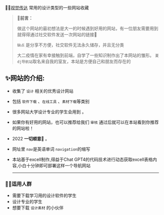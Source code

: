 ✍🏼[视觉传达](https://xiaolongmr.github.io/) 常用的设计类型的一些网站收藏

> **👋前言：**
>
> 做这个网站的最初想法是大一的时候遇到好用的网站，有一位朋友需要用到就得得通过社交软件发送一次网站的链接🔗
>
> `缺点` 是分享不方便，社交软件无法永久储存，并且无分类
>
> 大二疫情在家有幸接触到前端，自学了一些知识制作出了本网站的雏形。 `夏dj导航站`取名来自我的室友，本站是方便自己和朋友而存在的

## ✨网站的介绍:

* 收集了 `设计` 相关的优秀设计网站

* 包括 `软件下载` 、`在线工具` 、`素材下载`等类别

* 很多网站大学设计专业的学生会用到 。

* 如果你有好用的网站，也可以推荐给我们 `审核` 通过后就可以在本站看到你推荐的网站啦！

* 2022 **一切顺意🙏** 。

* 网址里 `nav`是英语单词 `navigation`的缩写

* 本站基于excell制作,得益于Chat GPT4的代码技术进行动态获取excell表格内容,小白十分钟即可部署这样一个导航网站

  ---

### 🏃‍♂️适用人群

*   需要下载学习用的设计软件的学生
*   设计专业的学生
*   想要下载 `设计素材` 的小伙伴